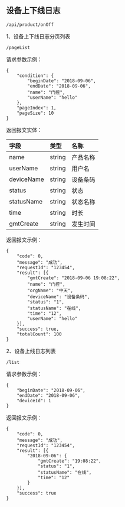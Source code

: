 ## 设备上下线日志

```
/api/product/onOff
```

1、设备上下线日志分页列表

```
/pageList
```

请求参数示例：

```
{
    "condition": {
        "beginDate": "2018-09-06",
        "endDate": "2018-09-06",
        "name": "门控",
        "userName": "hello"
    },
    "pageIndex": 1,
    "pageSize": 10
}
```

返回报文实体：

| 字段 | 类型 | 名称 |
| :--- | :--- | :--- |
| name | string | 产品名称 |
| userName | string | 用户名 |
| deviceName | string | 设备条码 |
| status | string | 状态 |
| statusName | string | 状态名称 |
| time | string | 时长 |
| gmtCreate | string | 发生时间 |

返回报文示例：

```
{
    "code": 0,
    "message": "成功",
    "requestId": "123454",
    "result": [{
        "gmtCreate": "2018-09-06 19:08:22",
        "name": "门控",
        "orgName": "中天",
        "deviceName": "设备条码",
        "status": "1",
        "statusName": "在线",
        "time": "12",
        "userName": "hello"
    }],
    "success": true,
    "totalCount": 100
}
```

2、设备上线日志列表

```
/list
```

请求参数示例：

```
{
    "beginDate": "2018-09-06",
    "endDate": "2018-09-06",
    "deviceId": 1
}
```

返回报文示例：

```
{
    "code": 0,
    "message": "成功",
    "requestId": "123454",
    "result": [{
        "2018-09-06": {
            "gmtCreate": "19:08:22",
            "status": "1",
            "statusName": "在线",
            "time": "12"
        }
    }],
    "success": true
}
```



